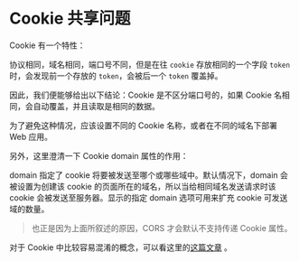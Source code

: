 # Cookie 共享问题
Cookie 有一个特性：

协议相同，域名相同，端口号不同，但是在往 `cookie` 存放相同的一个字段 `token` 时，会发现前一个存放的 `token`，会被后一个 `token` 覆盖掉。

因此，我们便能够给出以下结论：Cookie 是不区分端口号的，如果 Cookie 名相同，会自动覆盖，并且读取是相同的数据。

为了避免这种情况，应该设置不同的 Cookie 名称，或者在不同的域名下部署 Web 应用。

另外，这里澄清一下 Cookie domain 属性的作用：

domain 指定了 cookie 将要被发送至哪个或哪些域中。默认情况下，domain 会被设置为创建该 cookie 的页面所在的域名，所以当给相同域名发送请求时该 cookie 会被发送至服务器。显示的指定 domain 选项可用来扩充 cookie 可发送域的数量。

> 也正是因为上面所叙述的原因，CORS 才会默认不支持传递 Cookie 属性。

对于 Cookie 中比较容易混淆的概念，可以看这里的[这篇文章](https://juejin.cn/post/6958413563799011365#heading-14) 。

